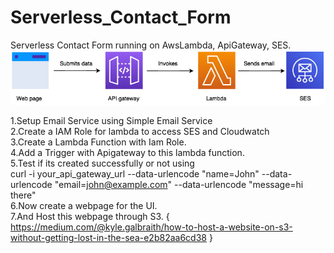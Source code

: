 # Serverless_Contact_Form
Serverless Contact Form running on AwsLambda, ApiGateway, SES.
![serverless-contact-form.png](/serverless-contact-form.png)<br>

1.Setup Email Service using Simple Email Service<br>
2.Create a IAM Role for lambda to access SES and Cloudwatch<br>
3.Create a Lambda Function with Iam Role.<br>
4.Add a Trigger with Apigateway to this lambda function.<br>
5.Test if its created successfully or not using <br>
  curl -i your_api_gateway_url --data-urlencode "name=John" --data-urlencode "email=john@example.com" --data-urlencode "message=hi there"<br>
6.Now create a webpage for the UI.<br>
7.And Host this webpage through S3.
 { https://medium.com/@kyle.galbraith/how-to-host-a-website-on-s3-without-getting-lost-in-the-sea-e2b82aa6cd38 }
 
